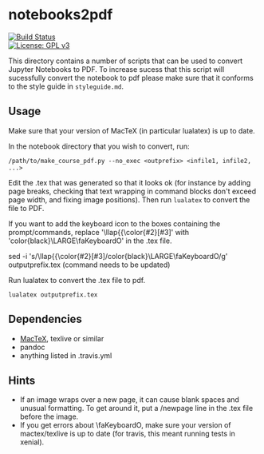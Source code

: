 # notebooks2pdf

[![Build Status](https://travis-ci.org/ngs-training/notebooks2pdf.svg?branch=master)](https://travis-ci.org/ngs-training/notebooks2pdf)   
[![License: GPL v3](https://img.shields.io/badge/License-GPL%20v3-brightgreen.svg)](https://github.com/ngs-training/notebooks2pdf/blob/master/LICENSE)

This directory contains a number of scripts that can be used to convert Jupyter Notebooks to PDF. To increase sucess that this script will sucessfully convert the notebook to pdf please make sure that it conforms to the style guide in `styleguide.md`.

## Usage
Make sure that your version of MacTeX (in particular lualatex) is up to date.  

In the notebook directory that you wish to convert, run:

`/path/to/make_course_pdf.py --no_exec <outprefix> <infile1, infile2, ...>`

Edit the .tex that was generated so that it looks ok (for instance by adding page breaks, checking that text wrapping in command blocks don't exceed page width, and fixing image positions). Then run `lualatex` to convert the file to PDF. 

If you want to add the keyboard icon to the boxes containing the prompt/commands, replace '\llap{{\color{#2}\[#3\]' with 'color{black}\LARGE\faKeyboardO' in the .tex file.

sed -i 's/\\llap{{\\color{#2}\[#3\]/color{black}\LARGE\faKeyboardO/g' outputprefix.tex (command needs to be updated)

Run lualatex to convert the .tex file to pdf.

`lualatex outputprefix.tex` 

## Dependencies
- [MacTeX](https://tug.org/mactex/), texlive or similar
- pandoc
- anything listed in .travis.yml

## Hints
* If an image wraps over a new page, it can cause blank spaces and unusual formatting. To get around it, put a /newpage line in the .tex file before the image.
* If you get errors about \faKeyboardO, make sure your version of mactex/texlive is up to date (for travis, this meant running tests in xenial).
